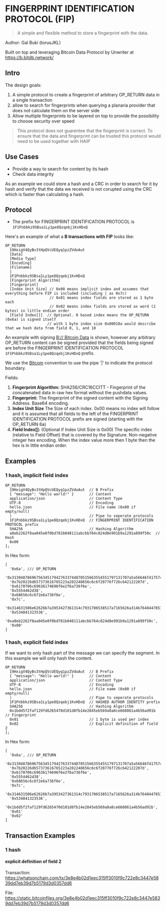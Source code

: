 # FINGERPRINT IDENTIFICATION PROTOCOL (FIP)
> A simple and flexible method to store a fingerprint with the data.

Author: Gal Buki (torusJKL)

Built on top and leveraging Bitcoin Data Protocol by Unwriter at https://b.bitdb.network/

## Intro
The design goals:

1. A simple protocol to create a fingerprint of arbitrary OP_RETURN data in a single transaction
2. allow to search for fingerprints when querying a planaria provider that does not calculate them on the server side
3. Allow multiple fingerprints to be layered on top to provide the possibility to choose security over speed

> This protocol does not guarentee that the fingerprint is correct.
> To ensure that the data and fingerprint can be trusted this protocol would need to be used together with HAIP

## Use Cases
- Provide a way to search for content by its hash
- Check data integrity

As an example we could store a hash and a CRC in order to search for it by hash and verify that the data we received is not corupted using the CRC which is faster than calculating a hash.

## Protocol
- The prefix for FINGERPRINT IDENTIFICATION PROTOCOL is `1F1Pnbbkz9SBsa1Ly1pe8Qzqebj1KvHDxQ`

Here's an example of what a **B transactions with FIP** looks like:
```
OP_RETURN
  19HxigV4QyBv3tHpQVcUEQyq1pzZVdoAut
  [Data]
  [Media Type]
  [Encoding]
  [Filename]
  |
  1F1Pnbbkz9SBsa1Ly1pe8Qzqebj1KvHDxQ
  [Fingerprint Algorithm]
  [Fingerprint]
  [Index Unit Size] // 0x00 means implicit index and assumes that everything before FIP is included (including | as 0x7c)
                    // 0x01 means index fields are stored as 1 byte each
                    // 0x02 means index fields are stored as word (2 bytes) in little endian order
  [Field Index[]]  // Optional. 0 based index means the OP_RETURN (0x6a) is signed itself
                   // with 1 byte index size 0x00010a would describe that we hash data from field 0, 1, and 10
```

An example with signing [B:// Bitcoin Data](https://github.com/unwriter/B) is shown, however any arbitrary OP_RETURN content can be signed provided that the fields being signed are before the FINGERPRINT IDENTIFICATION PROTOCOL `1F1Pnbbkz9SBsa1Ly1pe8Qzqebj1KvHDxQ` prefix.

We use the [Bitcom](https://bitcom.bitdb.network) convention to use the pipe '|' to indicate the protocol boundary.

Fields:
1. **Fingerprint Algorithm:** SHA256/CRC16CCITT - Fingerprint of the concatenated data in raw hex format without the pushdata values.
2. **Fingerprint:** The fingerprint of the signed content with the Signing Address. Base64 encoding.
5. **Index Unit Size** The Size of each index. 0x00 means no index will follow and it is assumed that all fields to the left of the FINGERPRINT IDENTIFICATION PROTOCOL prefix are signed (starting with the OP_RETURN 6a)
5. **Field Index[]:** (Optional if Index Unit Size is 0x00) The specific index (relative to Field Offset) that is covered by the Signature.  Non-negative integer hex encoding. When the index value more then 1 byte then the hex is in little endian order.

## Examples
### 1 hash, implicit field index
```
OP_RETURN
  19HxigV4QyBv3tHpQVcUEQyq1pzZVdoAut  // B Prefix
  { "message": "Hello world!" }       // Content
  application/json                    // Content Type
  UTF-8                               // Encoding
  hello.json                          // File name (0x00 if empty/null)
  |                                   // Pipe to seperate protocols
  1F1Pnbbkz9SBsa1Ly1pe8Qzqebj1KvHDxQ  // FINGERPRINT IDENTIFICATION PROTOCOL prefix
  SHA256                              // Hashing Algorithm
  a8eb2262f8aa045e0f0bd781b048111abcbb764c824d8e991b9a1291a899f50c  // Hash
  0x00
];

```

In Hex form:
```
[
  '0x6a', /// OP_RETURN
  '0x31394878696756345179427633744870515663554551797131707a5a56646f417574',
  '0x7b20226d657373616765223a202248656c6c6f20776f726c642122207d',
  '0x6170706c69636174696f6e2f6a736f6e',
  '0x5554462d38',
  '0x68656c6c6f2e6a736f6e',
  '0x7c',
  '0x314631506e62626b7a3953427361314c7931706538517a7165626a314b7648447851',
  '0x534841323536',
  '0xa8eb2262f8aa045e0f0bd781b048111abcbb764c824d8e991b9a1291a899f50c',
  '0x00'
]
```


### 1 hash, explicit field index
If we want to only hash part of the message we can specify the segment.
In this example we will only hash the content.

```
OP_RETURN
  19HxigV4QyBv3tHpQVcUEQyq1pzZVdoAut  // B Prefix
  { "message": "Hello world!" }       // Content
  application/json                    // Content Type
  UTF-8                               // Encoding
  hello.json                          // File name (0x00 if empty/null)
  |                                   // Pipe to seperate protocols
  1F1Pnbbkz9SBsa1Ly1pe8Qzqebj1KvHDxQ  // HASHED AUTHOR IDENTITY prefix
  SHA256                              // Hashing Algorithm
  0x1bdd5f2faf129fd6265470d101d8fb14e2845eb569a0a8ce668861a4b56ad91b  // Fingerprint
  0x01                                // 1 byte is used per index
  0x02                                // Explicit definition of field 2
];

```

In Hex form:
```
[
  '0x6a', /// OP_RETURN
  '0x31394878696756345179427633744870515663554551797131707a5a56646f417574',
  '0x7b20226d657373616765223a202248656c6c6f20776f726c642122207d',
  '0x6170706c69636174696f6e2f6a736f6e',
  '0x5554462d38',
  '0x68656c6c6f2e6a736f6e',
  '0x7c',
  '0x314631506e62626b7a3953427361314c7931706538517a7165626a314b7648447851',
  '0x534841323536',
  '0x1bdd5f2faf129fd6265470d101d8fb14e2845eb569a0a8ce668861a4b56ad91b',
  '0x01'
  '0x02'
]
```

## Transaction Examples
### 1 hash
#### explicit definition of field 2
Transaction:
https://whatsonchain.com/tx/3e8e4b02d1eec315ff3010f9c722e8c3447e5839dd7eb39d7b5179d3d0357dd6

File:
https://static.bitcoinfiles.org/3e8e4b02d1eec315ff3010f9c722e8c3447e5839dd7eb39d7b5179d3d0357dd6
